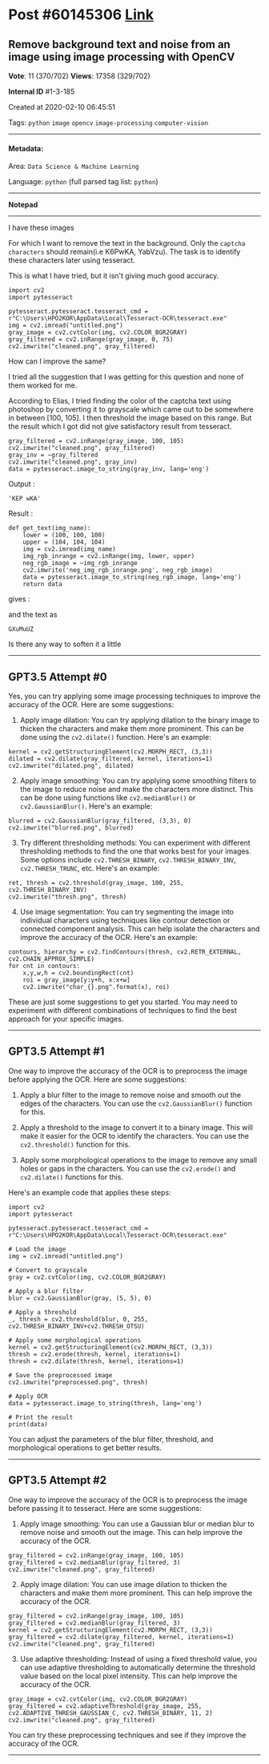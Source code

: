 
# Post \#60145306 [Link](https://stackoverflow.com/questions/60145306/)

## Remove background text and noise from an image using image processing with OpenCV

**Vote**: 11 (370/702) **Views**: 17358 (329/702) 

**Internal ID** \#1-3-185

Created at 2020-02-10 06:45:51

Tags: `python` `image` `opencv` `image-processing` `computer-vision`

----------

#### Metadata:

Area: `Data Science & Machine Learning`

Language: `python` (full parsed tag list: `python`)

----------

**Notepad**


----------

I have these images

[](https://i.stack.imgur.com/VOfgD.png)

[](https://i.stack.imgur.com/TdRKg.png)

For which I want to remove the text in the background. Only the `captcha characters` should remain(i.e K6PwKA, YabVzu). The task is to identify these characters later using tesseract.

This is what I have tried, but it isn't giving much good accuracy.

```
import cv2
import pytesseract

pytesseract.pytesseract.tesseract_cmd = r"C:\Users\HPO2KOR\AppData\Local\Tesseract-OCR\tesseract.exe"
img = cv2.imread("untitled.png")
gray_image = cv2.cvtColor(img, cv2.COLOR_BGR2GRAY)
gray_filtered = cv2.inRange(gray_image, 0, 75)
cv2.imwrite("cleaned.png", gray_filtered)
```


How can I improve the same?

 
I tried all the suggestion that I was getting for this question and none of them worked for me.

 
According to Elias, I tried finding the color of the captcha text using photoshop by converting it to grayscale which came out to be somewhere in between [100, 105]. I then threshold the image based on this range. But the result which I got did not give satisfactory result from tesseract.

```
gray_filtered = cv2.inRange(gray_image, 100, 105)
cv2.imwrite("cleaned.png", gray_filtered)
gray_inv = ~gray_filtered
cv2.imwrite("cleaned.png", gray_inv)
data = pytesseract.image_to_string(gray_inv, lang='eng')
```


Output :

```
'KEP wKA'
```


Result : 

[](https://i.stack.imgur.com/AqYeO.png)



```
def get_text(img_name):
    lower = (100, 100, 100)
    upper = (104, 104, 104) 
    img = cv2.imread(img_name)
    img_rgb_inrange = cv2.inRange(img, lower, upper)
    neg_rgb_image = ~img_rgb_inrange
    cv2.imwrite('neg_img_rgb_inrange.png', neg_rgb_image)
    data = pytesseract.image_to_string(neg_rgb_image, lang='eng')
    return data
```


gives : 

[](https://i.stack.imgur.com/rSrSz.png)

and the text as

```
GXuMuUZ
```


Is there any way to soften it a little


----------
        
## GPT3.5 Attempt \#0

Yes, you can try applying some image processing techniques to improve the accuracy of the OCR. Here are some suggestions:

1. Apply image dilation: You can try applying dilation to the binary image to thicken the characters and make them more prominent. This can be done using the `cv2.dilate()` function. Here's an example:

```
kernel = cv2.getStructuringElement(cv2.MORPH_RECT, (3,3))
dilated = cv2.dilate(gray_filtered, kernel, iterations=1)
cv2.imwrite("dilated.png", dilated)
```

2. Apply image smoothing: You can try applying some smoothing filters to the image to reduce noise and make the characters more distinct. This can be done using functions like `cv2.medianBlur()` or `cv2.GaussianBlur()`. Here's an example:

```
blurred = cv2.GaussianBlur(gray_filtered, (3,3), 0)
cv2.imwrite("blurred.png", blurred)
```

3. Try different thresholding methods: You can experiment with different thresholding methods to find the one that works best for your images. Some options include `cv2.THRESH_BINARY`, `cv2.THRESH_BINARY_INV`, `cv2.THRESH_TRUNC`, etc. Here's an example:

```
ret, thresh = cv2.threshold(gray_image, 100, 255, cv2.THRESH_BINARY_INV)
cv2.imwrite("thresh.png", thresh)
```

4. Use image segmentation: You can try segmenting the image into individual characters using techniques like contour detection or connected component analysis. This can help isolate the characters and improve the accuracy of the OCR. Here's an example:

```
contours, hierarchy = cv2.findContours(thresh, cv2.RETR_EXTERNAL, cv2.CHAIN_APPROX_SIMPLE)
for cnt in contours:
    x,y,w,h = cv2.boundingRect(cnt)
    roi = gray_image[y:y+h, x:x+w]
    cv2.imwrite("char_{}.png".format(x), roi)
```

These are just some suggestions to get you started. You may need to experiment with different combinations of techniques to find the best approach for your specific images.

--------

## GPT3.5 Attempt \#1

One way to improve the accuracy of the OCR is to preprocess the image before applying the OCR. Here are some suggestions:

1. Apply a blur filter to the image to remove noise and smooth out the edges of the characters. You can use the `cv2.GaussianBlur()` function for this.

2. Apply a threshold to the image to convert it to a binary image. This will make it easier for the OCR to identify the characters. You can use the `cv2.threshold()` function for this.

3. Apply some morphological operations to the image to remove any small holes or gaps in the characters. You can use the `cv2.erode()` and `cv2.dilate()` functions for this.

Here's an example code that applies these steps:

```
import cv2
import pytesseract

pytesseract.pytesseract.tesseract_cmd = r"C:\Users\HPO2KOR\AppData\Local\Tesseract-OCR\tesseract.exe"

# Load the image
img = cv2.imread("untitled.png")

# Convert to grayscale
gray = cv2.cvtColor(img, cv2.COLOR_BGR2GRAY)

# Apply a blur filter
blur = cv2.GaussianBlur(gray, (5, 5), 0)

# Apply a threshold
_, thresh = cv2.threshold(blur, 0, 255, cv2.THRESH_BINARY_INV+cv2.THRESH_OTSU)

# Apply some morphological operations
kernel = cv2.getStructuringElement(cv2.MORPH_RECT, (3,3))
thresh = cv2.erode(thresh, kernel, iterations=1)
thresh = cv2.dilate(thresh, kernel, iterations=1)

# Save the preprocessed image
cv2.imwrite("preprocessed.png", thresh)

# Apply OCR
data = pytesseract.image_to_string(thresh, lang='eng')

# Print the result
print(data)
```

You can adjust the parameters of the blur filter, threshold, and morphological operations to get better results.

--------

## GPT3.5 Attempt \#2

One way to improve the accuracy of the OCR is to preprocess the image before passing it to tesseract. Here are some suggestions:

1. Apply image smoothing: You can use a Gaussian blur or median blur to remove noise and smooth out the image. This can help improve the accuracy of the OCR.

```
gray_filtered = cv2.inRange(gray_image, 100, 105)
gray_filtered = cv2.medianBlur(gray_filtered, 3)
cv2.imwrite("cleaned.png", gray_filtered)
```

2. Apply image dilation: You can use image dilation to thicken the characters and make them more prominent. This can help improve the accuracy of the OCR.

```
gray_filtered = cv2.inRange(gray_image, 100, 105)
gray_filtered = cv2.medianBlur(gray_filtered, 3)
kernel = cv2.getStructuringElement(cv2.MORPH_RECT, (3,3))
gray_filtered = cv2.dilate(gray_filtered, kernel, iterations=1)
cv2.imwrite("cleaned.png", gray_filtered)
```

3. Use adaptive thresholding: Instead of using a fixed threshold value, you can use adaptive thresholding to automatically determine the threshold value based on the local pixel intensity. This can help improve the accuracy of the OCR.

```
gray_image = cv2.cvtColor(img, cv2.COLOR_BGR2GRAY)
gray_filtered = cv2.adaptiveThreshold(gray_image, 255, cv2.ADAPTIVE_THRESH_GAUSSIAN_C, cv2.THRESH_BINARY, 11, 2)
cv2.imwrite("cleaned.png", gray_filtered)
```

You can try these preprocessing techniques and see if they improve the accuracy of the OCR.

--------
